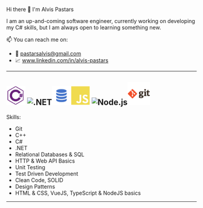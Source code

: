 Hi there 👋 I'm Alvis Pastars

 I am an up-and-coming software engineer, currently working on developing my C# skills,
 but I am always open to learning something new.

📫 You can reach me on: 
- 🔋  pastarsalvis@gmail.com 
- 📈 www.linkedin.com/in/alvis-pastars

---
<img src="https://github.com/devicons/devicon/blob/master/icons/csharp/csharp-line.svg" alt="C#" width="50" height="50"/> <img src="https://camo.githubusercontent.com/1ebc4839f974cf0d75ac2237cf5f7fde78ac3433bb817a50ed355bcf0868e466/68747470733a2f2f63646e2e776f726c64766563746f726c6f676f2e636f6d2f6c6f676f732f646f742d6e65742d636f72652d372e737667" alt=".NET" width="50" height="50"/><img src="https://raw.githubusercontent.com/github/explore/80688e429a7d4ef2fca1e82350fe8e3517d3494d/topics/sql/sql.png" alt="SQL" width="50" height="50"/><img src="https://github.com/devicons/devicon/blob/master/icons/javascript/javascript-plain.svg" alt="JS" width="50" height="50"/>
<img src="https://camo.githubusercontent.com/01d46ef9dff07a9f1065752ec48c5870b71ce9f013741766486ab0c432787fc8/68747470733a2f2f63646e2e776f726c64766563746f726c6f676f2e636f6d2f6c6f676f732f6e6f64656a732d312e737667" alt="Node.js" width="50" height="50"/><img src="https://github.com/devicons/devicon/blob/master/icons/git/git-original-wordmark.svg" alt="Git" width="60" height="60"/>
---
 Skills:
 - Git
 - C++
 - C# 
 - .NET
 - Relational Databases & SQL
 - HTTP & Web API Basics
 - Unit Testing
 - Test Driven Development
 - Clean Code, SOLID
 - Design Patterns
 - HTML & CSS, VueJS, TypeScript & NodeJS basics
---
